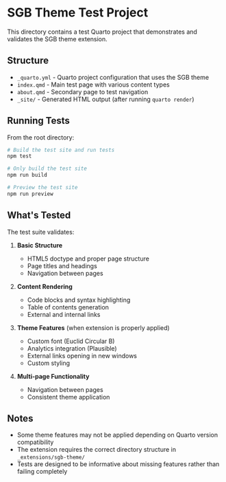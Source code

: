 # SGB Theme Test Project

This directory contains a test Quarto project that demonstrates and validates the SGB theme extension.

## Structure

- `_quarto.yml` - Quarto project configuration that uses the SGB theme
- `index.qmd` - Main test page with various content types
- `about.qmd` - Secondary page to test navigation
- `_site/` - Generated HTML output (after running `quarto render`)

## Running Tests

From the root directory:

```bash
# Build the test site and run tests
npm test

# Only build the test site
npm run build

# Preview the test site
npm run preview
```

## What's Tested

The test suite validates:

1. **Basic Structure**
   - HTML5 doctype and proper page structure
   - Page titles and headings
   - Navigation between pages

2. **Content Rendering**
   - Code blocks and syntax highlighting
   - Table of contents generation
   - External and internal links

3. **Theme Features** (when extension is properly applied)
   - Custom font (Euclid Circular B)
   - Analytics integration (Plausible)
   - External links opening in new windows
   - Custom styling

4. **Multi-page Functionality**
   - Navigation between pages
   - Consistent theme application

## Notes

- Some theme features may not be applied depending on Quarto version compatibility
- The extension requires the correct directory structure in `_extensions/sgb-theme/`
- Tests are designed to be informative about missing features rather than failing completely

